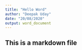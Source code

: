 ```yaml
---
title: "Hello Word"
author: "Deepak Uday"
date: "20/08/2020"
output: word_document
---
```


## This is a markdown file